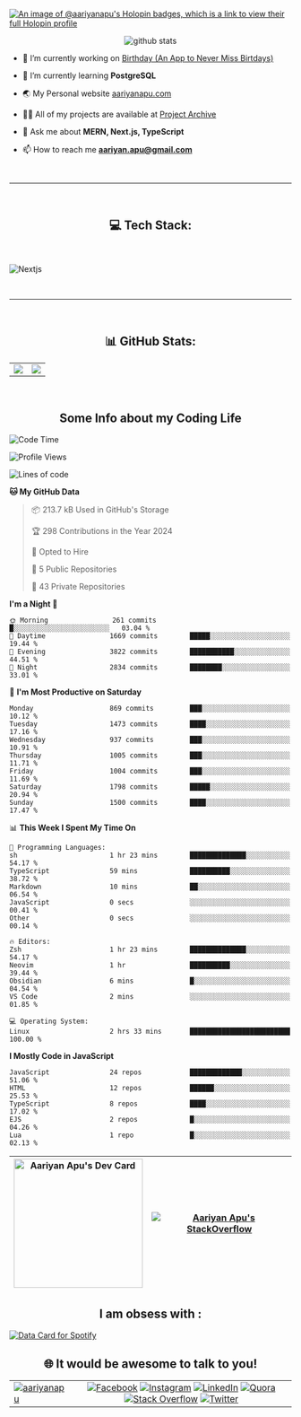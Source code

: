 [![An image of @aariyanapu's Holopin badges, which is a link to view their full Holopin profile](https://holopin.me/aariyanapu)](https://holopin.io/@aariyanapu)

<p align="center"> <img src="https://github-widgetbox.vercel.app/api/profile?username=aariyanapu&data=followers,repositories,stars,commits&theme=nautilus"  alt="github stats" /> </p>

- 🔭 I’m currently working on [Birthday (An App to Never Miss Birtdays)](https://allbirthday.vercel.app/)

- 🌱 I’m currently learning **PostgreSQL**

- 🌏 My Personal website [aariyanapu.com](https://aariyanapu.com/)

- 👨‍💻 All of my projects are available at [Project Archive](https://www.aariyanapu.com/archive)

- 💬 Ask me about **MERN, Next.js, TypeScript**

- 📫 How to reach me **aariyan.apu@gmail.com**

</br>

---

</br>
<h2 align="center"> 💻 Tech Stack: </h2>
</br>

<p align='center'>

<img src="https://skillicons.dev/icons?i=nextjs,vite,react,redux,tailwind,materialui,sass,bootstrap,ts,js,express,nodejs,mongodb,postgres,prisma,redis,html,css,jquery,md,linux,git,docker,github,babel,bash,neovim,vim,ps,postman"
 alt="Nextjs" />

</p>

</br>

---

</br>
<h2 align="center"> 📊 GitHub Stats: </h2>

|                                                                                                                                                            |                                                                                                                   |
| ---------------------------------------------------------------------------------------------------------------------------------------------------------- | :---------------------------------------------------------------------------------------------------------------: |
| ![](https://github-readme-stats.vercel.app/api?username=aariyanapu&theme=material-palenight&hide_border=false&include_all_commits=true&count_private=true) | ![](https://github-readme-streak-stats.herokuapp.com/?user=aariyanapu&theme=material-palenight&hide_border=false) |

<br/>
<h2 align="center"> Some Info about my Coding Life </h2>

<!--START_SECTION:waka-->
![Code Time](http://img.shields.io/badge/Code%20Time-1%2C825%20hrs%2032%20mins-blue)

![Profile Views](http://img.shields.io/badge/Profile%20Views-0-blue)

![Lines of code](https://img.shields.io/badge/From%20Hello%20World%20I%27ve%20Written-1.7%20million%20lines%20of%20code-blue)

**🐱 My GitHub Data** 

> 📦 213.7 kB Used in GitHub's Storage 
 > 
> 🏆 298 Contributions in the Year 2024
 > 
> 💼 Opted to Hire
 > 
> 📜 5 Public Repositories 
 > 
> 🔑 43 Private Repositories 
 > 
**I'm a Night 🦉** 

```text
🌞 Morning                261 commits         █░░░░░░░░░░░░░░░░░░░░░░░░   03.04 % 
🌆 Daytime                1669 commits        █████░░░░░░░░░░░░░░░░░░░░   19.44 % 
🌃 Evening                3822 commits        ███████████░░░░░░░░░░░░░░   44.51 % 
🌙 Night                  2834 commits        ████████░░░░░░░░░░░░░░░░░   33.01 % 
```
📅 **I'm Most Productive on Saturday** 

```text
Monday                   869 commits         ███░░░░░░░░░░░░░░░░░░░░░░   10.12 % 
Tuesday                  1473 commits        ████░░░░░░░░░░░░░░░░░░░░░   17.16 % 
Wednesday                937 commits         ███░░░░░░░░░░░░░░░░░░░░░░   10.91 % 
Thursday                 1005 commits        ███░░░░░░░░░░░░░░░░░░░░░░   11.71 % 
Friday                   1004 commits        ███░░░░░░░░░░░░░░░░░░░░░░   11.69 % 
Saturday                 1798 commits        █████░░░░░░░░░░░░░░░░░░░░   20.94 % 
Sunday                   1500 commits        ████░░░░░░░░░░░░░░░░░░░░░   17.47 % 
```


📊 **This Week I Spent My Time On** 

```text
💬 Programming Languages: 
sh                       1 hr 23 mins        ██████████████░░░░░░░░░░░   54.17 % 
TypeScript               59 mins             ██████████░░░░░░░░░░░░░░░   38.72 % 
Markdown                 10 mins             ██░░░░░░░░░░░░░░░░░░░░░░░   06.54 % 
JavaScript               0 secs              ░░░░░░░░░░░░░░░░░░░░░░░░░   00.41 % 
Other                    0 secs              ░░░░░░░░░░░░░░░░░░░░░░░░░   00.14 % 

🔥 Editors: 
Zsh                      1 hr 23 mins        ██████████████░░░░░░░░░░░   54.17 % 
Neovim                   1 hr                ██████████░░░░░░░░░░░░░░░   39.44 % 
Obsidian                 6 mins              █░░░░░░░░░░░░░░░░░░░░░░░░   04.54 % 
VS Code                  2 mins              ░░░░░░░░░░░░░░░░░░░░░░░░░   01.85 % 

💻 Operating System: 
Linux                    2 hrs 33 mins       █████████████████████████   100.00 % 
```

**I Mostly Code in JavaScript** 

```text
JavaScript               24 repos            █████████████░░░░░░░░░░░░   51.06 % 
HTML                     12 repos            ██████░░░░░░░░░░░░░░░░░░░   25.53 % 
TypeScript               8 repos             ████░░░░░░░░░░░░░░░░░░░░░   17.02 % 
EJS                      2 repos             █░░░░░░░░░░░░░░░░░░░░░░░░   04.26 % 
Lua                      1 repo              █░░░░░░░░░░░░░░░░░░░░░░░░   02.13 % 
```




<!--END_SECTION:waka-->

<!-- Activity Graph  -->

<div align="center">

| <a href="https://app.daily.dev/aariyanapu"><img src="https://api.daily.dev/devcards/9765e7151f4a4163a3aa26a1c1b5c469.png?r=1nz" width="230" alt="Aariyan Apu's Dev Card"/></a> | [![Aariyan Apu's StackOverflow](https://github-readme-stackoverflow.vercel.app/?userID=12180960&theme=dark)](https://stackoverflow.com/users/12180960/aariyan-apu) |
| ------------------------------------------------------------------------------------------------------------------------------------------------------------------------------ | ------------------------------------------------------------------------------------------------------------------------------------------------------------------ |

</div>

<div align="center">
<h2> I am obsess with : </div>

<a href="https://data-card-for-spotify.herokuapp.com/card?user_id=31tn6riohy27abhahkklkxmaigbu">
  <img src="https://data-card-for-spotify.herokuapp.com/api/card?user_id=31tn6riohy27abhahkklkxmaigbu" alt="Data Card for Spotify">
</a>

</div>

</br>
<h2 align="center"> 🌐 It would be awesome to talk to you!  </h2>

|                                                                                                                                                                              |                                                                                                                                                                                                                                                                                                                                                                                                                                                                                                                                                                                                                                                                                                                                                                                                                                   |
| ---------------------------------------------------------------------------------------------------------------------------------------------------------------------------- | :-------------------------------------------------------------------------------------------------------------------------------------------------------------------------------------------------------------------------------------------------------------------------------------------------------------------------------------------------------------------------------------------------------------------------------------------------------------------------------------------------------------------------------------------------------------------------------------------------------------------------------------------------------------------------------------------------------------------------------------------------------------------------------------------------------------------------------: |
| <a href="https://twitter.com/aariyanapu" target="blank"><img src="https://img.shields.io/twitter/follow/aariyanapu?logo=twitter&style=for-the-badge" alt="aariyanapu" /></a> | [![Facebook](https://img.shields.io/badge/Facebook-%231877F2.svg?logo=Facebook&logoColor=white)](https://facebook.com/aariyan.apu) [![Instagram](https://img.shields.io/badge/Instagram-%23E4405F.svg?logo=Instagram&logoColor=white)](https://instagram.com/aariyan.apu) [![LinkedIn](https://img.shields.io/badge/LinkedIn-%230077B5.svg?logo=linkedin&logoColor=white)](https://linkedin.com/in/aariyanapu) [![Quora](https://img.shields.io/badge/Quora-%23B92B27.svg?logo=Quora&logoColor=white)](https://quora.com/profile/Aariyan-Apu) [![Stack Overflow](https://img.shields.io/badge/-Stackoverflow-FE7A16?logo=stack-overflow&logoColor=white)](https://stackoverflow.com/users/12180960) [![Twitter](https://img.shields.io/badge/Twitter-%231DA1F2.svg?logo=Twitter&logoColor=white)](https://twitter.com/aariyanapu) |
